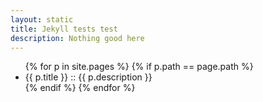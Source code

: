 ```yaml
---
layout: static
title: Jekyll tests test
description: Nothing good here
---
```


<ul>
{% for p in site.pages %}
{% if p.path == page.path %}
<li> {{ p.title }} :: {{ p.description }}
</li>
{% endif %}
{% endfor %} <!-- page -->
</ul>